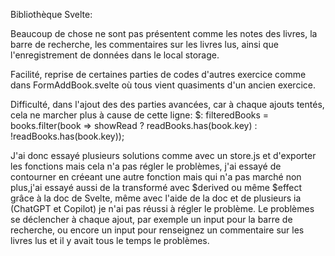 Bibliothèque Svelte: 

Beaucoup de chose ne sont pas présentent comme les notes des livres, la barre de recherche, les commentaires sur les livres lus, ainsi que l'enregistrement de données dans le local storage.

Facilité, reprise de certaines parties de codes d'autres exercice comme dans FormAddBook.svelte où tous vient quasiments d'un ancien exercice.

Difficulté, dans l'ajout des des parties avancées, car à chaque ajouts tentés, cela ne marcher plus à cause de cette ligne: $: filteredBooks = books.filter(book => showRead ? readBooks.has(book.key) : !readBooks.has(book.key));

J'ai donc essayé plusieurs solutions comme avec un store.js et d'exporter les fonctions mais cela n'a pas régler le problèmes, j'ai essayé de contourner en créeant une autre fonction mais qui n'a pas marché non plus,j'ai essayé aussi de la transformé avec $derived ou même $effect grâce à la doc de Svelte, même avec l'aide de la doc et de plusieurs ia (ChatGPT et Copilot) je n'ai pas réussi à régler le problème. Le problèmes se déclencher à chaque ajout, par exemple un input pour la barre de recherche, ou encore un input pour renseignez un commentaire sur les livres lus et il y avait tous le temps le problèmes.
  
